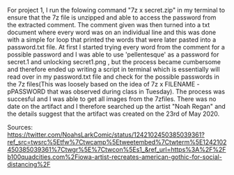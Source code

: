 For project 1, I run the folowing command "7z x secret.zip" in my terminal to ensure that the 7z file is unzipped and able to access the password from the extracted comment. The comment given was then turned into a txt document where every word was on an individual line and this was done with a simple for loop that printed the words that were later pasted into a password.txt file.
At first I started trying every word from the comment for a possible password and I was able to use 'pellentesque' as a password for secret.1 and unlocking secret1.png , but the process became cumbersome and therefore ended up writing a script in terminal which is essentially will read over in my password.txt file and check for the possible passwords in the 7z files(This was loosely based on the idea of 7z x FILENAME -pPASSWORD that was observed during class in Tuesday). The process was succesful and I was able to get all images from the 7zfiles. There was no date on the artifact and I therefore searched up the artist "Noah Regan" and the details suggest that the artifact was created on the 23rd of May 2020.

Sources:
https://twitter.com/NoahsLarkComic/status/1242102450385039361?ref_src=twsrc%5Etfw%7Ctwcamp%5Etweetembed%7Ctwterm%5E1242102450385039361%7Ctwgr%5E%7Ctwcon%5Es1_&ref_url=https%3A%2F%2Fb100quadcities.com%2Fiowa-artist-recreates-american-gothic-for-social-distancing%2F

